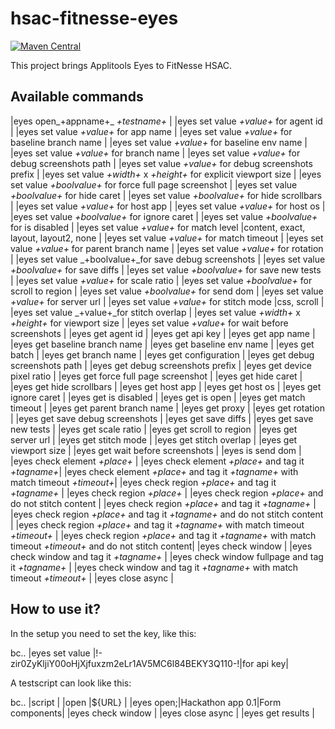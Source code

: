 # hsac-fitnesse-eyes
[![Maven Central](https://img.shields.io/maven-central/v/io.testsmith/hsac-fitnesse-eyes.svg?maxAge=86400)](https://mvnrepository.com/artifact/io.testsmith/hsac-fitnesse-eyes)

This project brings Applitools Eyes to FitNesse HSAC.

## Available commands

|eyes open_+appname+_ _+testname+_                           |
|eyes set value _+value+_ for agent id                                                              |
|eyes set value _+value+_ for app name                                                              |
|eyes set value _+value+_ for baseline branch name                                                  |
|eyes set value _+value+_ for baseline env name                                                     |
|eyes set value _+value+_ for branch name                                                           |
|eyes set value _+value+_ for debug screenshots path                                                |
|eyes set value _+value+_ for debug screenshots prefix                                              |
|eyes set value _+width+_ x _+height+_ for explicit viewport size                    |
|eyes set value _+boolvalue+_ for force full page screenshot                                            |
|eyes set value _+boolvalue+_ for hide caret                                                            |
|eyes set value _+boolvalue+_ for hide scrollbars                                                       |
|eyes set value _+value+_ for host app                                                              |
|eyes set value _+value+_ for host os                                                               |
|eyes set value _+boolvalue+_ for ignore caret                                                          |
|eyes set value _+boolvalue+_ for is disabled                                                           |
|eyes set value _+value+_ for match level |content, exact, layout, layout2, none                                                          |
|eyes set value _+value+_ for match timeout                                                         |
|eyes set value _+value+_ for parent branch name                                                    |
|eyes set value _+value+_ for rotation                                                              |
|eyes set value _+boolvalue+_for save debug screenshots                                                |
|eyes set value _+boolvalue+_ for save diffs                                                            |
|eyes set value _+boolvalue+_ for save new tests                                                        |
|eyes set value _+value+_ for scale ratio                                                           |
|eyes set value _+boolvalue+_ for scroll to region                                                      |
|eyes set value _+boolvalue+_ for send dom                                                              |
|eyes set value _+value+_ for server url                                                            |
|eyes set value _+value+_ for stitch mode |css, scroll                                                          |
|eyes set value _+value+_for stitch overlap                                                        |
|eyes set value _+width+_ x _+height+_ for viewport size                             |
|eyes set value _+value+_ for wait before screenshots                                               |
|eyes get agent id                                                                            |
|eyes get api key                                                                             |
|eyes get app name                                                                            |
|eyes get baseline branch name                                                                |
|eyes get baseline env name                                                                   |
|eyes get batch                                                                               |
|eyes get branch name                                                                         |
|eyes get configuration                                                                       |
|eyes get debug screenshots path                                                              |
|eyes get debug screenshots prefix                                                            |
|eyes get device pixel ratio                                                                  |
|eyes get force full page screenshot                                                          |
|eyes get hide caret                                                                          |
|eyes get hide scrollbars                                                                     |
|eyes get host app                                                                            |
|eyes get host os                                                                             |
|eyes get ignore caret                                                                        |
|eyes get is disabled                                                                         |
|eyes get is open                                                                             |
|eyes get match timeout                                                                       |
|eyes get parent branch name                                                                  |
|eyes get proxy                                                                               |
|eyes get rotation                                                                            |
|eyes get save debug screenshots                                                              |
|eyes get save diffs                                                                          |
|eyes get save new tests                                                                      |
|eyes get scale ratio                                                                         |
|eyes get scroll to region                                                                    |
|eyes get server url                                                                          |
|eyes get stitch mode                                                                         |
|eyes get stitch overlap                                                                      |
|eyes get viewport size                                                                       |
|eyes get wait before screenshots                                                             |
|eyes is send dom                                                                             |
|eyes check element _+place+_                                                        |
|eyes check element _+place+_ and tag it _+tagname+_|
|eyes check element _+place+_ and tag it _+tagname+_ with match timeout _+timeout+_|
|eyes check region _+place+_ and tag it _+tagname+_                              |
|eyes check region _+place+_                                                                          |
|eyes check region _+place+_ and do not stitch content                                                 |
|eyes check region _+place+_ and tag it _+tagname+_                        |
|eyes check region _+place+_ and tag it _+tagname+_ and do not stitch content                     |
|eyes check region _+place+_ and tag it _+tagname+_ with match timeout _+timeout+_                    |
|eyes check region _+place+_ and tag it _+tagname+_ with match timeout _+timeout+_ and do not stitch content|
|eyes check window                                                                                                                  |
|eyes check window and tag it _+tagname+_                                                                   |
|eyes check window fullpage and tag it _+tagname+_                                                                        |
|eyes check window and tag it _+tagname+_ with match timeout _+timeout+_                                                    |
|eyes close async                                                                                                                   |

## How to use it?

In the setup you need to set the key, like this:

bc.. |eyes set value                  |!-zir0ZyKljiY00oHjXjfuxzm2eLr1AV5MC6l84BEKY3Q110-!|for api key|

A testscript can look like this:

bc..
|script                                      |
|open      |${URL}                           |
|eyes open;|Hackathon app 0.1|Form components|
|eyes check window                           |
|eyes close async                            |
|eyes get results            |